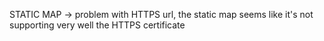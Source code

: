 STATIC MAP -> problem with HTTPS url, the static map seems like it's not supporting very well the HTTPS certificate
